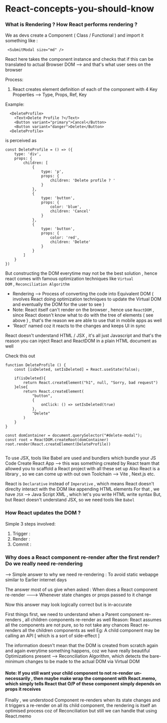 # React-concepts-you-should-know

### What is Rendering ? How React performs rendering ?
We as devs create a Component ( Class / Functional ) and import it something like :

```
 <SubmitModal size="md" />
```

React here takes the component instance and checks that if this can be translated to actual Browser DOM --> and that's what user sees on the browser

Process:
1. React creates element definition of each of the component with 4 Key Properties --> Type, Props, Ref, Key


Example: 
```
  <DeleteProfile>
    <Text>Delete Profile ?</Text>
    <Button variant="primary">Cancel</Button>
    <Button variant="danger">Delete</Button>
  <DeleteProfile>

```

is perceived as 

```
const DeleteProfile = () => ({
    type: 'div',
    props: {
        children: [
            {
                type: 'p',
                props: {
                    children: 'Delete profile ? '
                }
            },
            {
                type: 'button',
                props: {
                    color: 'blue',
                    children: 'Cancel'
                }
            }, 
            {
                type: 'button',
                props: {
                    color: 'red',
                    children: 'Delete'
                }
            }
        ]
    }
})

```

But constructing the DOM everytime may not be the best solution , hence react comes with famous optimization techniques like <code>Virtual DOM</code> , <code>Reconciliation Algorithm</code>

* Rendering --> Process of converting the code into Equivalent DOM ( involves React doing optimization techniques to update the Virtual DOM and eventually the DOM for the user to see )
* Note: React itself can't render on the browser , hence use <code>ReactDOM</code> , since React doesn't know what to do with the tree of elements ( see above ) , that's the reason we are able to use that in mobile apps as well 
* 'React' named coz it reacts to the changes and keeps UI in sync

React doesn't understand HTML / JSX , it's all just Javascript 
and that's the reason you can inject React and ReactDOM in a plain HTML document as well

Check this out
```
function DeleteProfile () {
    const [isDeleted, setIsDeleted] = React.useState(false);
    
    if(isDeleted){
        return React.createElement("h1", null, "Sorry, bad request")
    }else{
        return React.createElement(
            "button", 
            {
                onClick: () => setIsDeleted(true)
            },
            "Delete"
        )
    }
}

const domContainer = document.querySelector("#delete-modal");
const root = ReactDOM.createRoot(domContainer)
root.render(React.createElement(DeleteProfile))
    

```

To use JSX, tools like Babel are used and bundlers which bundle your JS Code 
Create React App --> this was something created by React team that allowed you to scaffold a React project with all these set up
Also React is a library , so we can come up with out own Toolchain --> Vite , Next.js etc.


React is <code>Declarative</code> instead of <code>Imperative</code> , which means React doesn't direclty interact with the DOM like appending HTML elements
For that , we have <code>JSX</code> --> Java Script XML , which let's you write HTML write syntax
But, but React doesn't understand JSX, so we need tools like <code>Babel</code> 


### How React updates the DOM ? 

Simple 3 steps involved:
1. Trigger : 
2. Render :
3. Commit :


### Why does a React component re-render after the first render? Do we really need re-rendering
--> Simple answer to why we need re-rendering : To avoid static webapge similar to Earlier internet days

The answer most of us give when asked : When does a React component re-render
---> Whenever state changes or props passed to it change

Now this answer may look logically correct but is in-accurate

First things first, we need to understand when a Parent component re-renders , all children components re-render as well
Reason: React assumes all the components are not pure, so to not take any chances React re-renders all the children components as well
Eg: A child component may be calling an API [ which is a sort of side-effect ] 

The information doesn't mean that the DOM is created from scratch again and again everytime something happens, coz we have really beautiful Optimizations present --> Reconciliation Algorithm, which detects the bare-minimum changes to be made to the actual DOM via Virtual DOM

#### Note: If you still want your child component to not re-render un-necessarily , then maybe make wrap the component with React.memo, which simply tells React that O/P of these component simply depends on props it receives


Finally , we understood 
Component re-renders when its state changes and it triggers a re-render on all its child component, the rendering is itself an optimised process coz of Reconciliation but still we can handle that using React.memo









